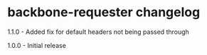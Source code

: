 # backbone-requester changelog
1.1.0 - Added fix for default headers not being passed through

1.0.0 - Initial release

